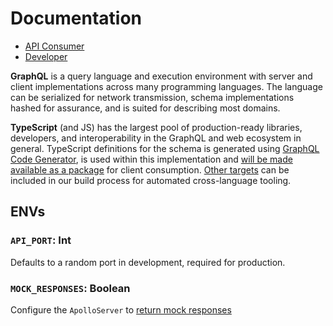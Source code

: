 # Documentation
 - [API Consumer](./api_consumer)
 - [Developer](./developer)
 
**GraphQL** is a query language and execution environment with server and client implementations across many programming languages. The language can be serialized for network transmission, schema implementations hashed for assurance, and is suited for describing most domains.
 
**TypeScript** (and JS) has the largest pool of production-ready libraries, developers, and interoperability in the GraphQL and web ecosystem in general. TypeScript definitions for the schema is generated using [GraphQL Code Generator](https://graphql-code-generator.com), is used within this implementation and [will be made available as a package](https://github.com/input-output-hk/cardano-graphql/issues/8) for client consumption. [Other targets](https://graphql-code-generator.com/docs/plugins/) can be included in our build process for automated cross-language tooling.

 
 ## ENVs
 ### `API_PORT`: Int
Defaults to a random port in development, required for production.

 ### `MOCK_RESPONSES`: Boolean
Configure the `ApolloServer` to [return mock responses](https://www.apollographql.com/docs/apollo-server/features/mocking/)